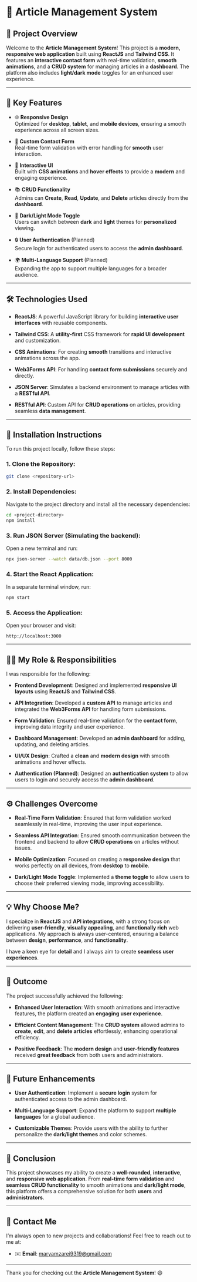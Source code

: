 
# 🌟 **Article Management System**

## 🎉 **Project Overview**

Welcome to the **Article Management System**! This project is a **modern, responsive web application** built using **ReactJS** and **Tailwind CSS**. It features an **interactive contact form** with real-time validation, **smooth animations**, and a **CRUD system** for managing articles in a **dashboard**. The platform also includes **light/dark mode** toggles for an enhanced user experience.

---

## 🚀 **Key Features**

- 🌐 **Responsive Design**  
  Optimized for **desktop**, **tablet**, and **mobile devices**, ensuring a smooth experience across all screen sizes.

- 📝 **Custom Contact Form**  
  Real-time form validation with error handling for **smooth** user interaction.

- 🎨 **Interactive UI**  
  Built with **CSS animations** and **hover effects** to provide a **modern** and engaging experience.

- 📚 **CRUD Functionality**  
  Admins can **Create**, **Read**, **Update**, and **Delete** articles directly from the **dashboard**.

- 🌚 **Dark/Light Mode Toggle**  
  Users can switch between **dark** and **light** themes for **personalized** viewing.

- 🔒 **User Authentication** (Planned)  
  Secure login for authenticated users to access the **admin dashboard**.

- 🌍 **Multi-Language Support** (Planned)  
  Expanding the app to support multiple languages for a broader audience.

---

## 🛠 **Technologies Used**

- **ReactJS**: A powerful JavaScript library for building **interactive user interfaces** with reusable components.
  
- **Tailwind CSS**: A **utility-first** CSS framework for **rapid UI development** and customization.
  
- **CSS Animations**: For creating **smooth** transitions and interactive animations across the app.

- **Web3Forms API**: For handling **contact form submissions** securely and directly.

- **JSON Server**: Simulates a backend environment to manage articles with a **RESTful API**.

- **RESTful API**: Custom API for **CRUD operations** on articles, providing seamless **data management**.

---

## 📝 **Installation Instructions**

To run this project locally, follow these steps:

### 1. **Clone the Repository**:

```bash
git clone <repository-url>
````

### 2. **Install Dependencies**:

Navigate to the project directory and install all the necessary dependencies:

```bash
cd <project-directory>
npm install
```

### 3. **Run JSON Server** (Simulating the backend):

Open a new terminal and run:

```bash
npx json-server --watch data/db.json --port 8000
```

### 4. **Start the React Application**:

In a separate terminal window, run:

```bash
npm start
```

### 5. **Access the Application**:

Open your browser and visit:

```
http://localhost:3000
```

---

## 👨‍💻 **My Role & Responsibilities**

I was responsible for the following:

* **Frontend Development**:
  Designed and implemented **responsive UI layouts** using **ReactJS** and **Tailwind CSS**.

* **API Integration**:
  Developed a **custom API** to manage articles and integrated the **Web3Forms API** for handling form submissions.

* **Form Validation**:
  Ensured real-time validation for the **contact form**, improving data integrity and user experience.

* **Dashboard Management**:
  Developed an **admin dashboard** for adding, updating, and deleting articles.

* **UI/UX Design**:
  Crafted a **clean** and **modern design** with smooth animations and hover effects.

* **Authentication (Planned)**:
  Designed an **authentication system** to allow users to login and securely access the **admin dashboard**.

---

## ⚙️ **Challenges Overcome**

* **Real-Time Form Validation**:
  Ensured that form validation worked seamlessly in real-time, improving the user input experience.

* **Seamless API Integration**:
  Ensured smooth communication between the frontend and backend to allow **CRUD operations** on articles without issues.

* **Mobile Optimization**:
  Focused on creating a **responsive design** that works perfectly on all devices, from **desktop** to **mobile**.

* **Dark/Light Mode Toggle**:
  Implemented a **theme toggle** to allow users to choose their preferred viewing mode, improving accessibility.

---

## 💡 **Why Choose Me?**

I specialize in **ReactJS** and **API integrations**, with a strong focus on delivering **user-friendly**, **visually appealing**, and **functionally rich** web applications. My approach is always user-centered, ensuring a balance between **design**, **performance**, and **functionality**.

I have a keen eye for **detail** and I always aim to create **seamless user experiences**.

---

## 🎯 **Outcome**

The project successfully achieved the following:

* **Enhanced User Interaction**:
  With smooth animations and interactive features, the platform created an **engaging user experience**.

* **Efficient Content Management**:
  The **CRUD system** allowed admins to **create**, **edit**, and **delete articles** effortlessly, enhancing operational efficiency.

* **Positive Feedback**:
  The **modern design** and **user-friendly features** received **great feedback** from both users and administrators.

---

## 🚧 **Future Enhancements**

* **User Authentication**:
  Implement a **secure login** system for authenticated access to the admin dashboard.

* **Multi-Language Support**:
  Expand the platform to support **multiple languages** for a global audience.

* **Customizable Themes**:
  Provide users with the ability to further personalize the **dark/light themes** and color schemes.

---

## 🌟 **Conclusion**

This project showcases my ability to create a **well-rounded**, **interactive**, and **responsive web application**. From **real-time form validation** and **seamless CRUD functionality** to smooth animations and **dark/light mode**, this platform offers a comprehensive solution for both **users** and **administrators**.

---

## 📩 **Contact Me**

I’m always open to new projects and collaborations!
Feel free to reach out to me at:

* ✉️ **Email**: maryamzarei9319@gmail.com

---

Thank you for checking out the **Article Management System**! 😄

```

